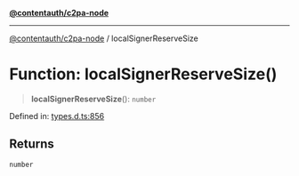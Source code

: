 [**@contentauth/c2pa-node**](../README.md)

***

[@contentauth/c2pa-node](../README.md) / localSignerReserveSize

# Function: localSignerReserveSize()

> **localSignerReserveSize**(): `number`

Defined in: [types.d.ts:856](https://github.com/contentauth/c2pa-node-v2/blob/92024140271b3589278f2b732abca2c4a33b231a/js-src/types.d.ts#L856)

## Returns

`number`
